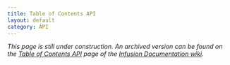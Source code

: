 ```yaml
---
title: Table of Contents API
layout: default
category: API
---
```


_This page is still under construction. An archived version can be found on the [Table of Contents API](http://wiki.fluidproject.org/display/docs/Table+of+Contents+API) page of the [Infusion Documentation wiki](http://wiki.fluidproject.org/display/docs/Infusion+Documentation)._
